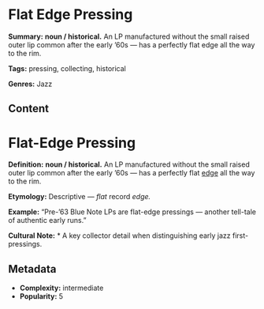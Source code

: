 # Flat Edge Pressing

**Summary:** **noun / historical.** An LP manufactured without the small raised outer lip common after the early ’60s — has a perfectly flat edge all the way to the rim.

**Tags:** pressing, collecting, historical

**Genres:** Jazz

## Content

# Flat-Edge Pressing

**Definition:** **noun / historical.** An LP manufactured without the small raised outer lip common after the early ’60s — has a perfectly flat [edge](../e/edge-warp.md) all the way to the rim.

**Etymology:** Descriptive — *flat* record *edge.*

**Example:** “Pre-’63 Blue Note LPs are flat-edge pressings — another tell-tale of authentic early runs.”

**Cultural Note:** * A key collector detail when distinguishing early jazz first-pressings.

## Metadata

- **Complexity:** intermediate
- **Popularity:** 5
